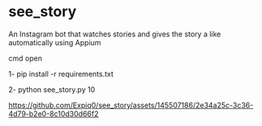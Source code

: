 # see_story
An Instagram bot that watches stories and gives the story a like automatically using Appium

cmd open

1- pip install -r requirements.txt

2- python see_story.py 10 

https://github.com/Expiq0/see_story/assets/145507186/2e34a25c-3c36-4d79-b2e0-8c10d30d66f2
